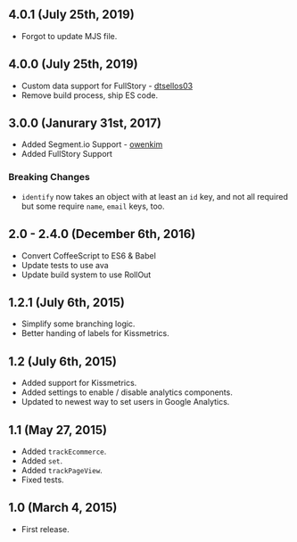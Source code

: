 ## 4.0.1 (July 25th, 2019)

* Forgot to update MJS file.

## 4.0.0 (July 25th, 2019)

* Custom data support for FullStory - [dtsellos03](https://github.com/dtsellos03)
* Remove build process, ship ES code.

## 3.0.0 (Janurary 31st, 2017)

* Added Segment.io Support - [owenkim](https://github.com/owenkim)
* Added FullStory Support

### Breaking Changes

* `identify` now takes an object with at least an `id` key, and not all required but some require `name`, `email` keys, too.

## 2.0 - 2.4.0 (December 6th, 2016)

* Convert CoffeeScript to ES6 & Babel
* Update tests to use ava
* Update build system to use RollOut

## 1.2.1 (July 6th, 2015)

* Simplify some branching logic.
* Better handing of labels for Kissmetrics.

## 1.2 (July 6th, 2015)

* Added support for Kissmetrics.
* Added settings to enable / disable analytics components.
* Updated to newest way to set users in Google Analytics.

## 1.1 (May 27, 2015)

* Added `trackEcommerce`.
* Added `set`.
* Added `trackPageView`.
* Fixed tests.

## 1.0 (March 4, 2015)

* First release.
